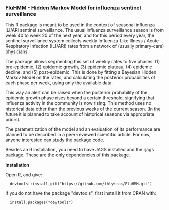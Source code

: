 ### FluHMM - Hidden Markov Model for influenza sentinel surveillance

This R package is meant to be used in the context of seasonal influenza ILI/ARI sentinel 
surveillance. The usual influenza surveillance season is from week 40 to week 20 of the
next year, and for this period every year, the sentinel surveillance system collects weekly
Influenza-Like Illness / Acute Respiratory Infection (ILI/ARI) rates from a network of 
(usually primary-care) physicians.

The package allows segmenting this set of weekly rates to five phases: (1) pre-epidemic, (2)
epidemic growth, (3) epidemic plateau, (4) epidemic decline, and (5) post-epidemic. This is done
by fitting a Bayesian Hidden Markov Model on the rates, and calculating the posterior
probabilities of each phase per week, using only the available data.

This way an alert can be raised when the posterior probability of the epidemic growth phase rises
beyond a certain threshold, signifying that influenza activity in the community is now rising.
This method uses no historical data other than the previous weeks of the current season. (In the
future it is planned to take account of historical seasons via appropriate priors).

The parametrization of the model and an evaluation of its performance are planned to be described 
in a peer-reviewed scientific article. For now, anyone interested can study the package code.

Besides an R installation, you need to have JAGS installed and the rjags package. These are the
only dependencies of this package.

**Installation**

Open R, and give:

      devtools::install_git("https://github.com/thlytras/FluHMM.git")

If you do not have the package "devtools", first install it from CRAN with:

      install.packages("devtools")

